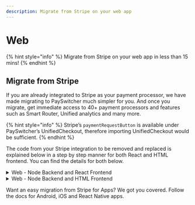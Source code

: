 ```yaml
---
description: Migrate from Stripe on your web app
---
```


# Web

{% hint style="info" %}
Migrate from Stripe on your web app in less than 15 mins!
{% endhint %}

## Migrate from Stripe

If you are already integrated to Stripe as your payment processor, we have made migrating to PaySwitcher much simpler for you. And once you migrate, get immediate access to 40+ payment processors and features such as Smart Router, Unified analytics and many more.

{% hint style="info" %}
Stripe’s `paymentRequestButton` is available under PaySwitcher’s UnifiedCheckout, therefore importing UnifiedCheckout would be sufficient.
{% endhint %}

The code from your Stripe integration to be removed and replaced is explained below in a step by step manner for both React and HTML frontend. You can find the details for both below.

<details>

<summary>Web - Node Backend and React Frontend</summary>

**Step 1:** Install PaySwitcher's SDK and server side dependencies from npm

```js
  $ npm install @payswitcher/react-hyper-js
  $ npm install @payswitcher/hyper-js
  $ npm install @payswitcher/payswitcher-node
```

**Step 2:** Change the API key on the server side and modify the paymentIntent endpoint from your server side. You can get the API key from [Developers](https://app.payswitcher.com/developers) page on the dashboard.

```js
// from
const stripe = require("stripe")("your_stripe_api_key");
// to
const hyper = require("@payswitcher/payswitcher-node")(
  "your_payswitcher_api_key"
);
```

```js
// from
const paymentIntent = await stripe.paymentIntents.create({
// to
const paymentIntent = await hyper.paymentIntents.create({
```

**Step 3:** Call loadHyper() with you PaySwitcher publishable key to configure the SDK library, from your website

```js
// from
import { loadStripe } from "@stripe/stripe-js";
import { Elements } from "@stripe/react-stripe-js";
// to
import { loadStripe } from "@payswitcher/hyper-js";
import { hyperElements } from "@payswitcher/react-hyper-js";
```

```js
// from
const stripePromise = loadStripe("your_stripe_publishable_key");
// to
const hyperPromise = loadHyper("your_payswitcher_publishable_key");
```

**Step 4:** Configure your checkout form to import from PaySwitcher

```js
//from
import {
  PaymentElement,
  useStripe,
  useElements,
} from "@stripe/react-stripe-js";
//to
import {
  UnifiedCheckout,
  useStripe,
  useElements,
} from "@payswitcher/react-hyper-js";
```

**Step 5:** Run your application to make a test payment. And verify the status of the transaction on PaySwitcher Dashboard and Stripe Dashboard. Congratulations ! You have successfully integrated PaySwitcher to your payments stack and you now have access to a suite of 40+ payment processors and acquirers.

</details>

<details>

<summary>Web - Node Backend and HTML Frontend</summary>

**Step 1:** Install PaySwitcher's node server dependency from npm

```js
  $ npm install @payswitcher/payswitcher-node
```

**Step 2:** Change the API key on the server side and modify the paymentIntent endpoint from your server side

```js
// from
const stripe = require("stripe")("your_stripe_api_key");
// to
const hyper = require("@payswitcher/payswitcher-node")(
  "your_payswitcher_api_key"
);
```

```js
// from
const paymentIntent = await stripe.paymentIntents.create({
// to
const paymentIntent = await hyper.paymentIntents.create({
```

**Step 3:** Load the PaySwitcher directly from beta.payswitcher.com to remain PCI compliant while collecting the customer's payment details

```js
// from
<script src="https://js.stripe.com/v3/"></script>
// to
<script src="https://beta.payswitcher.com/v1/HyperLoader.js"></script>
```

**Step 4:** Initiate the SDK with your PaySwitcher publishable key from your website

```js
// from
const stripe = Stripe("your_stripe_publishable_key");
// to
const hyper = Hyper("your_payswitcher_publishable_key");
```

**Step 5:** Run your application to make a test payment. And verify the status of the transaction on PaySwitcher Dashboard and Stripe Dashboard. Congratulations ! You have successfully integrated PaySwitcher to your payments stack and you now have access to a suite of 40+ payment processors and acquirers.

</details>

Want an easy migration from Stripe for Apps? We got you covered. Follow the docs for Android, iOS and React Native apps.

